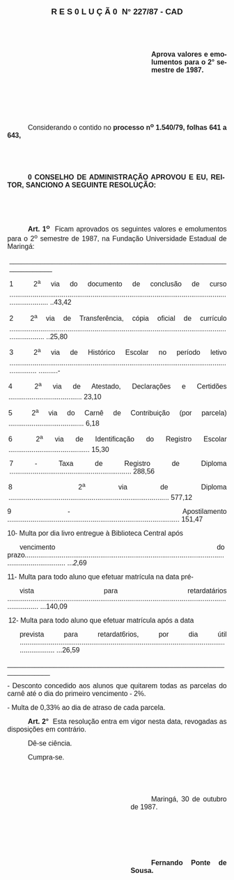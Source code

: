 <body lang=PT-BR style='tab-interval:35.4pt'>

<div class=Section1>

<p class=MsoNormal align=center style='text-align:center;tab-stops:214.2pt'><b
style='mso-bidi-font-weight:normal'><span style='font-size:14.0pt;mso-bidi-font-size:
10.0pt;font-family:Arial'>R E S 0 L U Ç Ã 0<span style="mso-spacerun: yes"> 
</span>N° 227/87 - CAD<o:p></o:p></span></b></p>

<p class=MsoNormal style='text-align:justify'><b><span style='font-size:12.0pt;
mso-bidi-font-size:10.0pt;font-family:Arial'><![if !supportEmptyParas]>&nbsp;<![endif]><o:p></o:p></span></b></p>

<p class=MsoNormal style='text-align:justify'><b><span style='font-size:12.0pt;
mso-bidi-font-size:10.0pt;font-family:Arial'><![if !supportEmptyParas]>&nbsp;<![endif]><o:p></o:p></span></b></p>

<p class=MsoNormal style='margin-left:248.1pt;text-align:justify'><b><span
style='font-size:12.0pt;mso-bidi-font-size:10.0pt;font-family:Arial'>Aprova
valores e emolumentos para o 2° semestre de 1987.<o:p></o:p></span></b></p>

<p class=MsoNormal style='text-align:justify'><span style='font-size:12.0pt;
mso-bidi-font-size:10.0pt;font-family:Arial'><![if !supportEmptyParas]>&nbsp;<![endif]><o:p></o:p></span></p>

<p class=MsoNormal style='text-align:justify'><span style='font-size:12.0pt;
mso-bidi-font-size:10.0pt;font-family:Arial'><![if !supportEmptyParas]>&nbsp;<![endif]><o:p></o:p></span></p>

<p class=MsoNormal style='text-align:justify'><span style='font-size:12.0pt;
mso-bidi-font-size:10.0pt;font-family:Arial'><![if !supportEmptyParas]>&nbsp;<![endif]><o:p></o:p></span></p>

<p class=MsoNormal style='text-align:justify;text-indent:35.4pt'><span
style='font-size:12.0pt;mso-bidi-font-size:10.0pt;font-family:Arial'>Considerando
o contido no <b>processo n<sup>o</sup> 1.540/79, folhas 641 a 643,</b><b
style='mso-bidi-font-weight:normal'><o:p></o:p></b></span></p>

<p class=MsoNormal style='text-align:justify'><span style='font-size:12.0pt;
mso-bidi-font-size:10.0pt;font-family:Arial'><![if !supportEmptyParas]>&nbsp;<![endif]><o:p></o:p></span></p>

<p class=MsoNormal style='text-align:justify'><span style='font-size:12.0pt;
mso-bidi-font-size:10.0pt;font-family:Arial'><![if !supportEmptyParas]>&nbsp;<![endif]><o:p></o:p></span></p>

<p class=MsoNormal style='margin-right:3.6pt;text-align:justify;text-indent:
35.4pt'><b><span style='font-size:12.0pt;mso-bidi-font-size:10.0pt;font-family:
Arial'>0 CONSELHO DE ADMINISTRAÇÃO APROVOU E EU, REITOR, SANCIONO A SEGUINTE
RESOLUÇÃO:<o:p></o:p></span></b></p>

<p class=MsoNormal style='text-align:justify'><span style='font-size:12.0pt;
mso-bidi-font-size:10.0pt;font-family:Arial'><![if !supportEmptyParas]>&nbsp;<![endif]><o:p></o:p></span></p>

<p class=MsoNormal style='text-align:justify'><span style='font-size:12.0pt;
mso-bidi-font-size:10.0pt;font-family:Arial'><![if !supportEmptyParas]>&nbsp;<![endif]><o:p></o:p></span></p>

<p class=MsoNormal style='text-align:justify;text-indent:35.4pt'><b><span
style='font-size:12.0pt;mso-bidi-font-size:10.0pt;font-family:Arial'>Art. 1<sup>o</sup></span></b><span
style='font-size:12.0pt;mso-bidi-font-size:10.0pt;font-family:Arial'> <span
style="mso-spacerun: yes"> </span>Ficam aprovados os seguintes valores e
emolumentos para o 2<sup>o</sup> semestre de 1987, na Fundação Universidade
Estadual de Maringá:<o:p></o:p></span></p>

<p class=MsoNormal style='margin-left:3.7pt;text-align:justify;tab-stops:dotted 396.0pt'><span
style='font-size:12.0pt;mso-bidi-font-size:10.0pt;font-family:Arial'>___________________________________________________________________<o:p></o:p></span></p>

<p class=MsoNormal style='margin-left:3.6pt;text-align:justify;tab-stops:dotted 396.0pt'><span
style='font-size:12.0pt;mso-bidi-font-size:10.0pt;font-family:Arial'>1  2<sup>a</sup>
via do documento de conclusão de curso ..<span style='mso-tab-count:1 dotted'>.................................................................................................................................. </span>..43,42<o:p></o:p></span></p>

<p class=MsoNormal style='margin-left:3.6pt;text-align:justify;tab-stops:dotted 396.0pt'><span
style='font-size:12.0pt;mso-bidi-font-size:10.0pt;font-family:Arial'>2  2<sup>a</sup>
via de Transferência, cópia oficial de currículo <span style='mso-tab-count:
1 dotted'>.................................................................................................................................. </span>..25,80<o:p></o:p></span></p>

<p class=MsoNormal style='margin-left:3.6pt;text-align:justify;tab-stops:dotted 383.4pt'><span
style='font-size:12.0pt;mso-bidi-font-size:10.0pt;font-family:Arial'>3  2<sup>a</sup>
via de Histórico Escolar no período letivo <span style='mso-tab-count:1 dotted'>.............................................................................................................................. </span>..........-<o:p></o:p></span></p>

<p class=MsoNormal style='margin-left:1.8pt;text-align:justify;tab-stops:right dotted 435.6pt'><span
style='font-size:12.0pt;mso-bidi-font-size:10.0pt;font-family:Arial;mso-bidi-font-weight:
bold'>4  2<sup>a</sup> </span><span style='font-size:12.0pt;mso-bidi-font-size:
10.0pt;font-family:Arial'>via de Atestado, Declarações e Certidões <span
style='mso-tab-count:1 dotted'>...................................... </span>23,10<o:p></o:p></span></p>

<p class=MsoNormal style='margin-left:1.8pt;text-align:justify;tab-stops:right dotted 435.6pt'><span
style='font-size:12.0pt;mso-bidi-font-size:10.0pt;font-family:Arial'>5  2<sup>a</sup>
via do Carnê de Contribuição (por parcela) <span style='mso-tab-count:1 dotted'>....................................... </span>6,18<o:p></o:p></span></p>

<p class=MsoNormal style='margin-left:1.8pt;text-align:justify;tab-stops:right dotted 435.6pt'><span
style='font-size:12.0pt;mso-bidi-font-size:10.0pt;font-family:Arial'>6  2<sup>a</sup>
via de Identificação do Registro Escolar <span style='mso-tab-count:1 dotted'>.......................................... </span>15,30<o:p></o:p></span></p>

<p class=MsoNormal style='margin-left:3.6pt;text-align:justify;tab-stops:right dotted 435.6pt'><span
style='font-size:12.0pt;mso-bidi-font-size:10.0pt;font-family:Arial'>7 - Taxa
de Registro de Diploma <span style='mso-tab-count:1 dotted'>............................................................... </span>288,56<o:p></o:p></span></p>

<p class=MsoNormal style='margin-left:1.8pt;text-align:justify;tab-stops:right dotted 435.6pt'><span
style='font-size:12.0pt;mso-bidi-font-size:10.0pt;font-family:Arial'>8  2<sup>a</sup>
via de Diploma <span style='mso-tab-count:1 dotted'>................................................................................... </span>577,12<o:p></o:p></span></p>

<p class=MsoNormal style='text-align:justify;tab-stops:right dotted 435.6pt'><span
style='font-size:12.0pt;mso-bidi-font-size:10.0pt;font-family:Arial'>9 -<span
style="mso-spacerun: yes">  </span>Apostilamento <span style='mso-tab-count:
1 dotted'>......................................................................................... </span>151,47<o:p></o:p></span></p>

<p class=MsoNormal style='text-align:justify;tab-stops:right dotted 435.6pt'><span
style='font-size:12.0pt;mso-bidi-font-size:10.0pt;font-family:Arial'>10- Multa
por dia livro entregue à Biblioteca Central após<o:p></o:p></span></p>

<p class=MsoNormal style='margin-right:3.6pt;text-align:justify;text-indent:
21.3pt;tab-stops:dotted 401.4pt'><span style='font-size:12.0pt;mso-bidi-font-size:
10.0pt;font-family:Arial'>vencimento do prazo<span style='mso-tab-count:1 dotted'>..................................................................................................................................... </span>...<i
style='mso-bidi-font-style:normal'>2</i><span style='mso-bidi-font-style:italic'>,69<o:p></o:p></span></span></p>

<p class=MsoNormal style='margin-right:3.6pt;text-align:justify;tab-stops:dotted 401.4pt'><span
style='font-size:12.0pt;mso-bidi-font-size:10.0pt;font-family:Arial'>11- Multa
para todo aluno que efetuar matrícula na data pré-<o:p></o:p></span></p>

<p class=MsoNormal style='text-align:justify;text-indent:21.3pt;tab-stops:dotted 388.8pt'><span
style='font-size:12.0pt;mso-bidi-font-size:10.0pt;font-family:Arial'>vista para
retardatários <span style='mso-tab-count:1 dotted'>................................................................................................................................. </span>...140,09<o:p></o:p></span></p>

<p class=MsoNormal style='margin-left:1.8pt;text-align:justify;tab-stops:59.4pt'><span
style='font-size:12.0pt;mso-bidi-font-size:10.0pt;font-family:Arial'>12- Multa
para todo aluno que efetuar matrícula após a data<o:p></o:p></span></p>

<p class=MsoNormal style='margin-left:21.3pt;text-align:justify;tab-stops:dotted 396.0pt'><span
style='font-size:12.0pt;mso-bidi-font-size:10.0pt;font-family:Arial'>prevista
para retardat6rios, por dia útil <span style='mso-tab-count:1 dotted'>............................................................................................................................ </span>...26,59<o:p></o:p></span></p>

<p class=MsoNormal style='text-align:justify;tab-stops:dotted 396.0pt'><span
style='font-size:12.0pt;mso-bidi-font-size:10.0pt;font-family:Arial'>___________________________________________________________________<o:p></o:p></span></p>

<p class=MsoNormal style='margin-top:6.0pt;text-align:justify'><span
style='font-size:12.0pt;mso-bidi-font-size:10.0pt;font-family:Arial'>- Desconto
concedido aos alunos que quitarem todas as parcelas do carnê até o dia do
primeiro vencimento - 2%.<o:p></o:p></span></p>

<p class=MsoNormal style='text-align:justify'><span style='font-size:12.0pt;
mso-bidi-font-size:10.0pt;font-family:Arial'>- Multa de 0,33% ao dia de atraso
de cada parcela.<o:p></o:p></span></p>

<p class=MsoNormal style='text-align:justify;text-indent:35.4pt'><b><span
style='font-size:12.0pt;mso-bidi-font-size:10.0pt;font-family:Arial'>Art. 2°</span></b><span
style='font-size:12.0pt;mso-bidi-font-size:10.0pt;font-family:Arial'><span
style="mso-spacerun: yes">  </span>Esta resolução entra em vigor nesta data,
revogadas as disposições em contrário.<o:p></o:p></span></p>

<p class=MsoNormal style='text-align:justify;text-indent:35.4pt'><span
style='font-size:12.0pt;mso-bidi-font-size:10.0pt;font-family:Arial'>Dê-se
ciência.<o:p></o:p></span></p>

<p class=MsoNormal style='text-align:justify;text-indent:35.4pt'><span
style='font-size:12.0pt;mso-bidi-font-size:10.0pt;font-family:Arial'>Cumpra-se.<o:p></o:p></span></p>

<p class=MsoNormal style='text-align:justify'><span style='font-size:12.0pt;
mso-bidi-font-size:10.0pt;font-family:Arial'><![if !supportEmptyParas]>&nbsp;<![endif]><o:p></o:p></span></p>

<p class=MsoNormal style='text-align:justify'><span style='font-size:12.0pt;
mso-bidi-font-size:10.0pt;font-family:Arial'><![if !supportEmptyParas]>&nbsp;<![endif]><o:p></o:p></span></p>

<p class=MsoNormal style='margin-left:212.4pt;text-align:justify;text-indent:
35.4pt'><span style='font-size:12.0pt;mso-bidi-font-size:10.0pt;font-family:
Arial'>Maringá, 30 de outubro de 1987.<o:p></o:p></span></p>

<p class=MsoNormal style='text-align:justify'><span style='font-size:12.0pt;
mso-bidi-font-size:10.0pt;font-family:Arial'><![if !supportEmptyParas]>&nbsp;<![endif]><o:p></o:p></span></p>

<p class=MsoNormal style='text-align:justify'><span style='font-size:12.0pt;
mso-bidi-font-size:10.0pt;font-family:Arial'><![if !supportEmptyParas]>&nbsp;<![endif]><o:p></o:p></span></p>

<p class=MsoNormal style='text-align:justify'><span style='font-size:12.0pt;
mso-bidi-font-size:10.0pt;font-family:Arial'><![if !supportEmptyParas]>&nbsp;<![endif]><o:p></o:p></span></p>

<p class=MsoNormal style='margin-left:212.4pt;text-align:justify;text-indent:
35.4pt'><b><span style='font-size:12.0pt;mso-bidi-font-size:10.0pt;font-family:
Arial'>Fernando Ponte de Sousa.<o:p></o:p></span></b></p>

<p class=MsoNormal style='text-align:justify'><b style='mso-bidi-font-weight:
normal'><span style='font-size:12.0pt;mso-bidi-font-size:10.0pt;font-family:
Arial'><![if !supportEmptyParas]>&nbsp;<![endif]><o:p></o:p></span></b></p>

</div>

</body>
